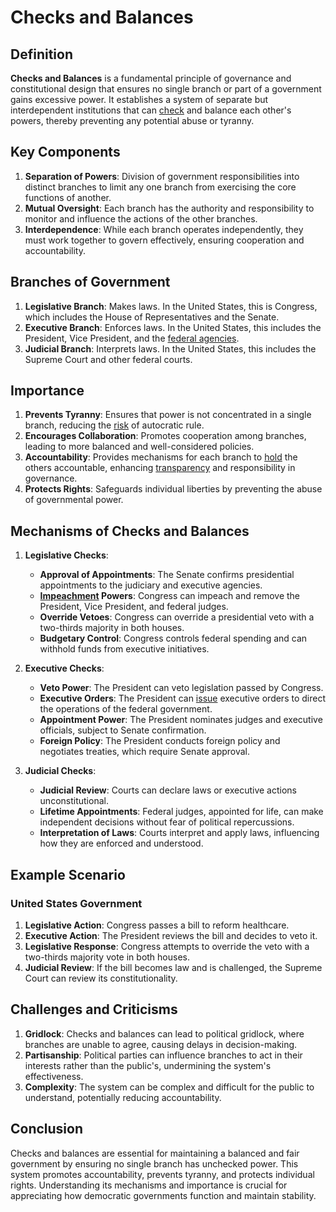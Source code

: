 # Checks and Balances

## Definition
**Checks and Balances** is a fundamental principle of governance and constitutional design that ensures no single branch or part of a government gains excessive power. It establishes a system of separate but interdependent institutions that can [check](../c/check.md) and balance each other's powers, thereby preventing any potential abuse or tyranny.

## Key Components
1. **Separation of Powers**: Division of government responsibilities into distinct branches to limit any one branch from exercising the core functions of another.
2. **Mutual Oversight**: Each branch has the authority and responsibility to monitor and influence the actions of the other branches.
3. **Interdependence**: While each branch operates independently, they must work together to govern effectively, ensuring cooperation and accountability.

## Branches of Government
1. **Legislative Branch**: Makes laws. In the United States, this is Congress, which includes the House of Representatives and the Senate.
2. **Executive Branch**: Enforces laws. In the United States, this includes the President, Vice President, and the [federal agencies](../f/federal_agencies.md).
3. **Judicial Branch**: Interprets laws. In the United States, this includes the Supreme Court and other federal courts.

## Importance
1. **Prevents Tyranny**: Ensures that power is not concentrated in a single branch, reducing the [risk](../r/risk.md) of autocratic rule.
2. **Encourages Collaboration**: Promotes cooperation among branches, leading to more balanced and well-considered policies.
3. **Accountability**: Provides mechanisms for each branch to [hold](../h/hold.md) the others accountable, enhancing [transparency](../t/transparency.md) and responsibility in governance.
4. **Protects Rights**: Safeguards individual liberties by preventing the abuse of governmental power.

## Mechanisms of Checks and Balances
1. **Legislative Checks**:
   - **Approval of Appointments**: The Senate confirms presidential appointments to the judiciary and executive agencies.
   - **[Impeachment](../i/impeachment.md) Powers**: Congress can impeach and remove the President, Vice President, and federal judges.
   - **Override Vetoes**: Congress can override a presidential veto with a two-thirds majority in both houses.
   - **Budgetary Control**: Congress controls federal spending and can withhold funds from executive initiatives.

2. **Executive Checks**:
   - **Veto Power**: The President can veto legislation passed by Congress.
   - **Executive Orders**: The President can [issue](../i/issue.md) executive orders to direct the operations of the federal government.
   - **Appointment Power**: The President nominates judges and executive officials, subject to Senate confirmation.
   - **Foreign Policy**: The President conducts foreign policy and negotiates treaties, which require Senate approval.

3. **Judicial Checks**:
   - **Judicial Review**: Courts can declare laws or executive actions unconstitutional.
   - **Lifetime Appointments**: Federal judges, appointed for life, can make independent decisions without fear of political repercussions.
   - **Interpretation of Laws**: Courts interpret and apply laws, influencing how they are enforced and understood.

## Example Scenario
### United States Government
1. **Legislative Action**: Congress passes a bill to reform healthcare.
2. **Executive Action**: The President reviews the bill and decides to veto it.
3. **Legislative Response**: Congress attempts to override the veto with a two-thirds majority vote in both houses.
4. **Judicial Review**: If the bill becomes law and is challenged, the Supreme Court can review its constitutionality.

## Challenges and Criticisms
1. **Gridlock**: Checks and balances can lead to political gridlock, where branches are unable to agree, causing delays in decision-making.
2. **Partisanship**: Political parties can influence branches to act in their interests rather than the public's, undermining the system's effectiveness.
3. **Complexity**: The system can be complex and difficult for the public to understand, potentially reducing accountability.

## Conclusion
Checks and balances are essential for maintaining a balanced and fair government by ensuring no single branch has unchecked power. This system promotes accountability, prevents tyranny, and protects individual rights. Understanding its mechanisms and importance is crucial for appreciating how democratic governments function and maintain stability.


